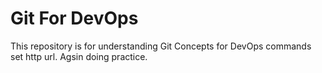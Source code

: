 # Git For DevOps


This repository is for understanding Git Concepts for DevOps
 commands
set http url.
Agsin doing practice.
